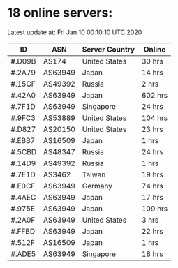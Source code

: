 # 18 online servers:

Latest update at: Fri Jan 10 00:10:10 UTC 2020

| ID | ASN | Server Country | Online |
| -- | --- | -------------- | ------ |
| #.D09B | AS174 | United States | 30 hrs |
| #.2A79 | AS63949 | Japan | 14 hrs |
| #.15CF | AS49392 | Russia | 2 hrs |
| #.42A0 | AS63949 | Japan | 602 hrs |
| #.7F1D | AS63949 | Singapore | 24 hrs |
| #.9FC3 | AS53889 | United States | 104 hrs |
| #.D827 | AS20150 | United States | 23 hrs |
| #.EBB7 | AS16509 | Japan | 1 hrs |
| #.5CBD | AS48347 | Russia | 24 hrs |
| #.14D9 | AS49392 | Russia | 1 hrs |
| #.7E1D | AS3462 | Taiwan | 19 hrs |
| #.E0CF | AS63949 | Germany | 74 hrs |
| #.4AEC | AS63949 | Japan | 17 hrs |
| #.975E | AS63949 | Japan | 109 hrs |
| #.2A0F | AS63949 | United States | 3 hrs |
| #.FFBD | AS63949 | Japan | 22 hrs |
| #.512F | AS16509 | Japan | 1 hrs |
| #.ADE5 | AS63949 | Singapore | 18 hrs |

